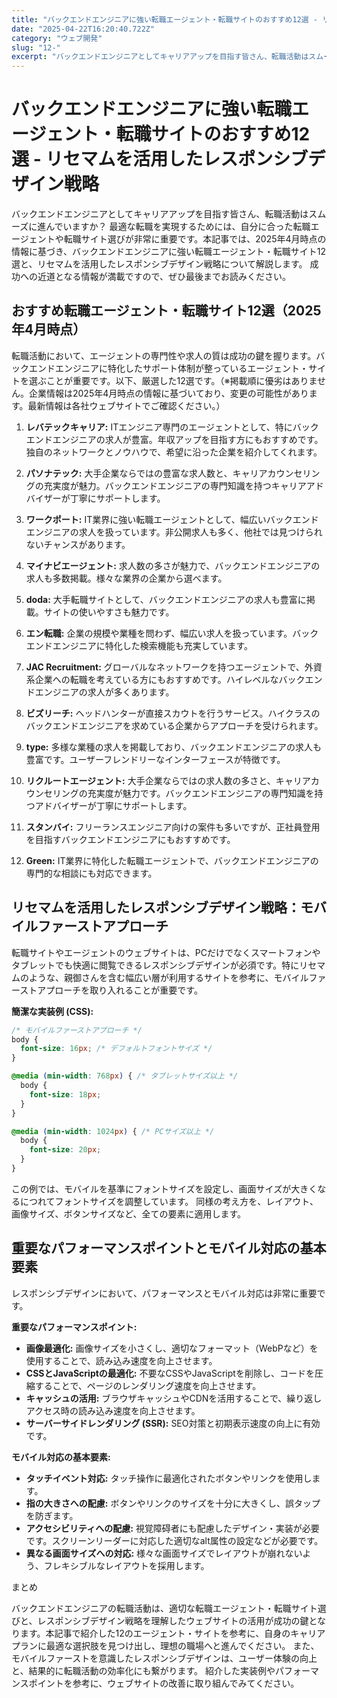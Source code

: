 ```yaml
---
title: "バックエンドエンジニアに強い転職エージェント・転職サイトのおすすめ12選 - リセマムを活用したレスポンシブデザイン戦略"
date: "2025-04-22T16:20:40.722Z"
category: "ウェブ開発"
slug: "12-"
excerpt: "バックエンドエンジニアとしてキャリアアップを目指す皆さん、転職活動はスムーズに進んでいますか？  最適な転職を実現するためには、自分に合った転職エージェントや転職サイト選びが非常に重要です。本記事では、2025年4月時点の情報に基づき、バックエンドエンジニアに強い転職エージェント・転職サイト12選と..."
---
```


# バックエンドエンジニアに強い転職エージェント・転職サイトのおすすめ12選 - リセマムを活用したレスポンシブデザイン戦略

バックエンドエンジニアとしてキャリアアップを目指す皆さん、転職活動はスムーズに進んでいますか？  最適な転職を実現するためには、自分に合った転職エージェントや転職サイト選びが非常に重要です。本記事では、2025年4月時点の情報に基づき、バックエンドエンジニアに強い転職エージェント・転職サイト12選と、リセマムを活用したレスポンシブデザイン戦略について解説します。  成功への近道となる情報が満載ですので、ぜひ最後までお読みください。


## おすすめ転職エージェント・転職サイト12選（2025年4月時点）

転職活動において、エージェントの専門性や求人の質は成功の鍵を握ります。バックエンドエンジニアに特化したサポート体制が整っているエージェント・サイトを選ぶことが重要です。以下、厳選した12選です。（※掲載順に優劣はありません。企業情報は2025年4月時点の情報に基づいており、変更の可能性があります。最新情報は各社ウェブサイトでご確認ください。）

1. **レバテックキャリア:**  ITエンジニア専門のエージェントとして、特にバックエンドエンジニアの求人が豊富。年収アップを目指す方にもおすすめです。独自のネットワークとノウハウで、希望に沿った企業を紹介してくれます。

2. **パソナテック:** 大手企業ならではの豊富な求人数と、キャリアカウンセリングの充実度が魅力。バックエンドエンジニアの専門知識を持つキャリアアドバイザーが丁寧にサポートします。

3. **ワークポート:**  IT業界に強い転職エージェントとして、幅広いバックエンドエンジニアの求人を扱っています。非公開求人も多く、他社では見つけられないチャンスがあります。

4. **マイナビエージェント:**  求人数の多さが魅力で、バックエンドエンジニアの求人も多数掲載。様々な業界の企業から選べます。

5. **doda:**  大手転職サイトとして、バックエンドエンジニアの求人も豊富に掲載。サイトの使いやすさも魅力です。

6. **エン転職:**  企業の規模や業種を問わず、幅広い求人を扱っています。バックエンドエンジニアに特化した検索機能も充実しています。

7. **JAC Recruitment:**  グローバルなネットワークを持つエージェントで、外資系企業への転職を考えている方にもおすすめです。ハイレベルなバックエンドエンジニアの求人が多くあります。

8. **ビズリーチ:**  ヘッドハンターが直接スカウトを行うサービス。ハイクラスのバックエンドエンジニアを求めている企業からアプローチを受けられます。

9. **type:**  多様な業種の求人を掲載しており、バックエンドエンジニアの求人も豊富です。ユーザーフレンドリーなインターフェースが特徴です。

10. **リクルートエージェント:**  大手企業ならではの求人数の多さと、キャリアカウンセリングの充実度が魅力です。バックエンドエンジニアの専門知識を持つアドバイザーが丁寧にサポートします。

11. **スタンバイ:**  フリーランスエンジニア向けの案件も多いですが、正社員登用を目指すバックエンドエンジニアにもおすすめです。

12. **Green:**  IT業界に特化した転職エージェントで、バックエンドエンジニアの専門的な相談にも対応できます。


## リセマムを活用したレスポンシブデザイン戦略：モバイルファーストアプローチ

転職サイトやエージェントのウェブサイトは、PCだけでなくスマートフォンやタブレットでも快適に閲覧できるレスポンシブデザインが必須です。特にリセマムのような、親御さんを含む幅広い層が利用するサイトを参考に、モバイルファーストアプローチを取り入れることが重要です。

**簡潔な実装例 (CSS):**

```css
/* モバイルファーストアプローチ */
body {
  font-size: 16px; /* デフォルトフォントサイズ */
}

@media (min-width: 768px) { /* タブレットサイズ以上 */
  body {
    font-size: 18px;
  }
}

@media (min-width: 1024px) { /* PCサイズ以上 */
  body {
    font-size: 20px;
  }
}
```

この例では、モバイルを基準にフォントサイズを設定し、画面サイズが大きくなるにつれてフォントサイズを調整しています。  同様の考え方を、レイアウト、画像サイズ、ボタンサイズなど、全ての要素に適用します。


## 重要なパフォーマンスポイントとモバイル対応の基本要素

レスポンシブデザインにおいて、パフォーマンスとモバイル対応は非常に重要です。

**重要なパフォーマンスポイント:**

* **画像最適化:** 画像サイズを小さくし、適切なフォーマット（WebPなど）を使用することで、読み込み速度を向上させます。
* **CSSとJavaScriptの最適化:** 不要なCSSやJavaScriptを削除し、コードを圧縮することで、ページのレンダリング速度を向上させます。
* **キャッシュの活用:** ブラウザキャッシュやCDNを活用することで、繰り返しアクセス時の読み込み速度を向上させます。
* **サーバーサイドレンダリング (SSR):**  SEO対策と初期表示速度の向上に有効です。


**モバイル対応の基本要素:**

* **タッチイベント対応:** タッチ操作に最適化されたボタンやリンクを使用します。
* **指の大きさへの配慮:** ボタンやリンクのサイズを十分に大きくし、誤タップを防ぎます。
* **アクセシビリティへの配慮:**  視覚障碍者にも配慮したデザイン・実装が必要です。スクリーンリーダーに対応した適切なalt属性の設定などが必要です。
* **異なる画面サイズへの対応:** 様々な画面サイズでレイアウトが崩れないよう、フレキシブルなレイアウトを採用します。


まとめ

バックエンドエンジニアの転職活動は、適切な転職エージェント・転職サイト選びと、レスポンシブデザイン戦略を理解したウェブサイトの活用が成功の鍵となります。本記事で紹介した12のエージェント・サイトを参考に、自身のキャリアプランに最適な選択肢を見つけ出し、理想の職場へと進んでください。  また、モバイルファーストを意識したレスポンシブデザインは、ユーザー体験の向上と、結果的に転職活動の効率化にも繋がります。  紹介した実装例やパフォーマンスポイントを参考に、ウェブサイトの改善に取り組んでみてください。
